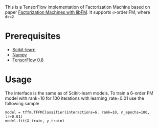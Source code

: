 This is a TensorFlow implementation of Factorization Machine based on paper [Factorization Machines with libFM](http://dl.acm.org/citation.cfm?doid=2168752.2168771). It supports `d`-order FM, where `d>=2`


# Prerequisites
* [Scikit-learn](http://scikit-learn.org/stable/)
* [Numpy](http://www.numpy.org/)
* [TensorFlow 0.8](https://www.tensorflow.org/)

# Usage
The interface is the same as of Scikit-learn models. To train a 6-order FM model with rank=10 for 100 iterations with learning_rate=0.01 use the following sample
```
model = tffm.TFFMClassifier(interactions=6, rank=10, n_epochs=100,  lr=0.01)
model.fit(X_train, y_train)
```
